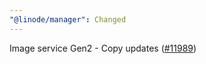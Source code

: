 ```yaml
---
"@linode/manager": Changed
---
```


Image service Gen2 - Copy updates ([#11989](https://github.com/linode/manager/pull/11989))

